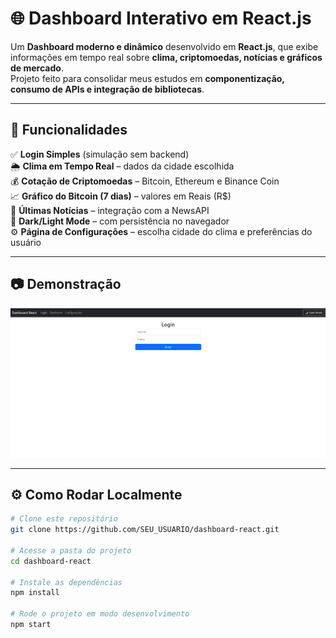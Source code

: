 # 🌐 Dashboard Interativo em React.js

Um **Dashboard moderno e dinâmico** desenvolvido em **React.js**, que exibe informações em tempo real sobre **clima, criptomoedas, notícias e gráficos de mercado**.  
Projeto feito para consolidar meus estudos em **componentização, consumo de APIs e integração de bibliotecas**.

---

## 🚀 Funcionalidades

✅ **Login Simples** (simulação sem backend)  
🌦️ **Clima em Tempo Real** – dados da cidade escolhida  
💰 **Cotação de Criptomoedas** – Bitcoin, Ethereum e Binance Coin  
📈 **Gráfico do Bitcoin (7 dias)** – valores em Reais (R$)  
📰 **Últimas Notícias** – integração com a NewsAPI  
🌙 **Dark/Light Mode** – com persistência no navegador  
⚙️ **Página de Configurações** – escolha cidade do clima e preferências do usuário  

---

## 📷 Demonstração

![Dashboard Screenshot](./screenshot.png)

---

## ⚙️ Como Rodar Localmente

```bash
# Clone este repositório
git clone https://github.com/SEU_USUARIO/dashboard-react.git

# Acesse a pasta do projeto
cd dashboard-react

# Instale as dependências
npm install

# Rode o projeto em modo desenvolvimento
npm start
